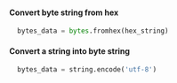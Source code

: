 #### Convert byte string from hex
``` python
  bytes_data = bytes.fromhex(hex_string)
```

#### Convert a string into byte string
``` python
  bytes_data = string.encode('utf-8')
```